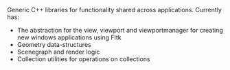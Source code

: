 Generic C++ libraries for functionality shared across applications. Currently has:
* The abstraction for the view, viewport and viewportmanager for creating new windows applications using Fltk
* Geometry data-structures
* Scenegraph and render logic
* Collection utilities for operations on collections

